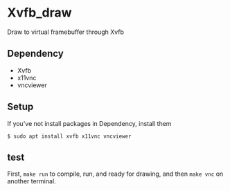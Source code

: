 # Xvfb_draw
Draw to virtual framebuffer through Xvfb

## Dependency
* Xvfb
* x11vnc
* vncviewer

## Setup
If you've not install packages in Dependency, install them
```
$ sudo apt install xvfb x11vnc vncviewer
```

## test
First, `make run` to compile, run, and ready for drawing,
and then `make vnc` on another terminal.
